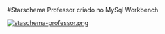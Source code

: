 #Starschema Professor criado no MySql Workbench

[![staschema-professor.png](https://i.postimg.cc/cH28Pb6c/staschema-professor.png)](https://postimg.cc/gXyJZ4Vw)
